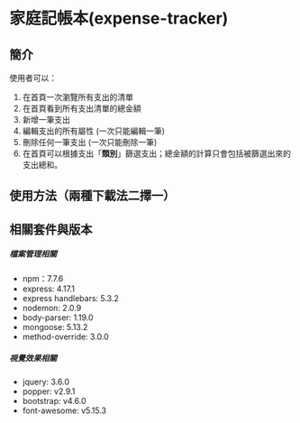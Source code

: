 # 家庭記帳本(expense-tracker)

## 簡介
使用者可以：
1. 在首頁一次瀏覽所有支出的清單
2. 在首頁看到所有支出清單的總金額
3. 新增一筆支出
4. 編輯支出的所有屬性 (一次只能編輯一筆)
5. 刪除任何一筆支出 (一次只能刪除一筆)
6. 在首頁可以根據支出「**類別**」篩選支出；總金額的計算只會包括被篩選出來的支出總和。
## 使用方法（兩種下載法二擇一）

## 相關套件與版本
##### 檔案管理相關
* npm：7.7.6
* express: 4.17.1
* express handlebars: 5.3.2
* nodemon: 2.0.9
* body-parser: 1.19.0
* mongoose: 5.13.2
* method-override: 3.0.0
##### 視覺效果相關
* jquery: 3.6.0
* popper: v2.9.1
* bootstrap: v4.6.0
* font-awesome: v5.15.3